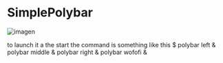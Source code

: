 # SimplePolybar
![imagen](https://github.com/sCaptor/SimplePolybar/assets/78771368/11aeb406-7a17-4da3-bc71-c97b6facf2f9)

to launch it a the start the command is something like this 
$ polybar left & polybar middle & polybar right & polybar wofofi &
